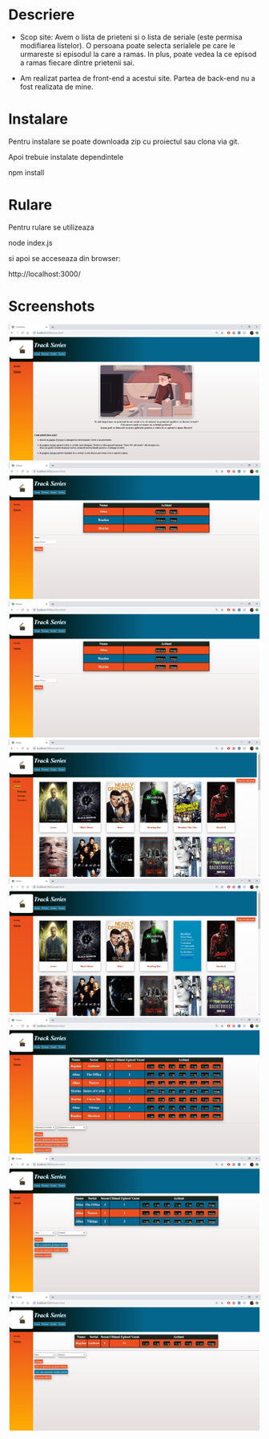 # Descriere

- Scop site: Avem o lista de prieteni si o lista de seriale (este permisa modifiarea listelor). O persoana poate selecta serialele pe care le urmareste si episodul la care a ramas. In plus, poate vedea la ce episod a ramas fiecare dintre prietenii sai.

- Am realizat partea de front-end a acestui site. Partea de back-end nu a fost realizata de mine.

# Instalare
Pentru instalare se poate downloada zip cu proiectul sau clona via git.

Apoi trebuie instalate dependintele

npm install

# Rulare
Pentru rulare se utilizeaza

node index.js

si apoi se acceseaza din browser:

http://localhost:3000/

# Screenshots

![Pagina Acasa](/screenshots/acasa.PNG)
![Pagina Acasa](/screenshots/prieteni.PNG)
![Pagina Acasa](/screenshots/prieteni.PNG)
![Pagina Acasa](/screenshots/seriale1.PNG)
![Pagina Acasa](/screenshots/seriale.PNG)
![Pagina Acasa](/screenshots/tracker.PNG)
![Pagina Acasa](/screenshots/tracker1.PNG)
![Pagina Acasa](/screenshots/tracker2.PNG)
